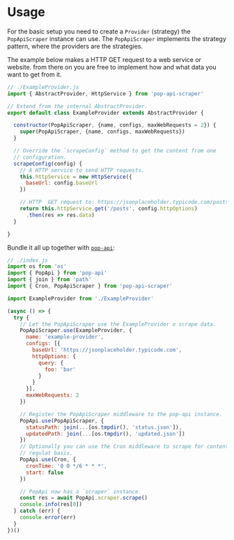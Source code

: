 # Usage

For the basic setup you need to create a `Provider` (strategy) the
`PopApiScraper` instance can use. The `PopApiScraper` implements the strategy
pattern, where the providers are the strategies.

The example below makes a HTTP GET request to a web service or website. from
there on you are free to implement how and what data you want to get from it.

```js
// ./ExampleProvider.js
import { AbstractProvider, HttpService } from 'pop-api-scraper'

// Extend from the internal AbstractProvider.
export default class ExampleProvider extends AbstractProvider {

  constructor(PopApiScraper, {name, configs, maxWebRequests = 2}) {
    super(PopApiScraper, {name, configs, maxWebRequests})
  }

  // Override the `scrapeConfig` method to get the content from one
  // configuration.
  scrapeConfig(config) {
    // A HTTP service to send HTTP requests.
    this.httpService = new HttpService({
      baseUrl: config.baseUrl
    })

    // HTTP  GET request to: https://jsonplaceholder.typicode.com/posts?foo=bar
    return this.httpService.get('/posts', config.httpOptions)
      .then(res => res.data)
  }

}
```

Bundle it all up together with
[`pop-api`](https://github.com/popcorn-official/pop-api):

```js
// ./index.js
import os from 'os'
import { PopApi } from 'pop-api'
import { join } from 'path'
import { Cron, PopApiScraper } from 'pop-api-scraper'

import ExampleProvider from './ExampleProvider'

(async () => {
  try {
    // Let the PopApiScraper use the ExampleProvider o scrape data.
    PopApiScraper.use(ExampleProvider, {
      name: 'example-provider',
      configs: [{
        baseUrl: 'https://jsonplaceholder.typicode.com',
        httpOptions: {
          query: {
            foo: 'bar'
          }
        }
      }],
      maxWebRequests: 2
    })

    // Register the PopApiScraper middleware to the pop-api instance.
    PopApi.use(PopApiScraper, {
      statusPath: join(...[os.tmpdir(), 'status.json']),
      updatedPath: join(...[os.tmpdir(), 'updated.json'])
    })
    // Optionally you can use the Cron middleware to scrape for content on a
    // regulat basis.
    PopApi.use(Cron, {
      cronTime: '0 0 */6 * * *',
      start: false
    })

    // PopApi now has a `scraper` instance.
    const res = await PopApi.scraper.scrape()
    console.info(res[0])
  } catch (err) {
    console.error(err)
  }
})()
```
